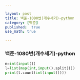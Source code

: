 ```yaml
---

layout: post
title: 백준-1080번(개수세기)-python
category: [백준]
published:  true
use_math: true

---
```


### 백준-1080번(개수세기)-python

```python
n=int(input())
l=list(map(int,input().split()))
print(l.count(int(input())))
```